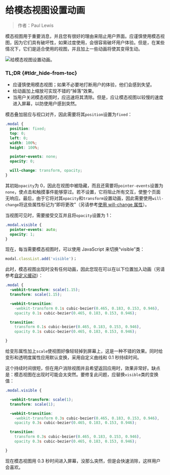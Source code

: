 # 给模态视图设置动画

> 作者：Paul Lewis

模态视图用于重要消息，并且您有很好的理由来阻止用户界面。应谨慎使用模态视图，因为它们具有破坏性，如果过度使用，会很容易破坏用户体验。但是，在某些情况下，它们是适合使用的视图，并且加上一些动画将使其变得生动。

![](https://developers.google.com/web/fundamentals/design-and-ux/animations/images/dont-press.gif "给模态视图设置动画。")

### TL;DR {#tldr_hide-from-toc}

* 应谨慎使用模态视图；如果不必要地打断用户的体验，他们会感到失望。
* 给动画加上缩放可实现不错的“掉落”效果。
* 当用户关闭模态视图时，应迅速将其清除。但是，应让模态视图以较慢的速度进入屏幕，以防使用户感到突然。

模态叠加层应与视口对齐，因此需要将其`position`设置为`fixed`：

```css
.modal {
  position: fixed;
  top: 0;
  left: 0;
  width: 100%;
  height: 100%;

  pointer-events: none;
  opacity: 0;

  will-change: transform, opacity;
}
```

其初始`opacity`为 0，因此在视图中被隐藏，而且还需要将`pointer-events`设置为`none`，使点击和触摸事件能够穿过。若不设置，它将阻止所有交互，使整个页面无响应。最后，由于它将对其`opacity`和`transform`设置动画，因此需要使用`will-change`将这些属性标记为“即将更改”（另请参考[使用 will-change 属性](https://developers.google.com/web/fundamentals/design-and-ux/animations/animations-and-performance#using-the-will-change-property)）。

当视图可见时，需要接受交互并且将`opacity`设置为 1：

```css
.modal.visible {
  pointer-events: auto;
  opacity: 1;
}
```

现在，每当需要模态视图时，可以使用 JavaScript 来切换“visible”类：

```js
modal.classList.add('visible')；
```

此时，模态视图出现时没有任何动画，因此您现在可以在以下位置加入动画（另请参考[自定义缓动](https://developers.google.com/web/fundamentals/design-and-ux/animations/custom-easing)）：

```css
.modal {
  -webkit-transform: scale(1.15);
  transform: scale(1.15);

  -webkit-transition:
    -webkit-transform 0.1s cubic-bezier(0.465, 0.183, 0.153, 0.946),
    opacity 0.1s cubic-bezier(0.465, 0.183, 0.153, 0.946);

  transition:
    transform 0.1s cubic-bezier(0.465, 0.183, 0.153, 0.946),
    opacity 0.1s cubic-bezier(0.465, 0.183, 0.153, 0.946);

}
```

给变形属性加上`scale`使视图好像轻轻掉到屏幕上，这是一种不错的效果。同时给变形和透明度属性应用默认变换，采用自定义曲线和 0.1 秒持续时间。

这个持续时间很短，但在用户消除视图并且希望返回应用时，效果非常好。缺点是：模态视图在出现时可能会太突然。要修复此问题，应替换`visible`类的变换值：

```css
.modal.visible {

  -webkit-transform: scale(1);
  transform: scale(1);

  -webkit-transition:
    -webkit-transform 0.3s cubic-bezier(0.465, 0.183, 0.153, 0.946),
    opacity 0.3s cubic-bezier(0.465, 0.183, 0.153, 0.946);

  transition:
    transform 0.3s cubic-bezier(0.465, 0.183, 0.153, 0.946),
    opacity 0.3s cubic-bezier(0.465, 0.183, 0.153, 0.946);

}
```

现在模态视图用 0.3 秒时间进入屏幕，没那么突然，但是会快速消除，这样用户会喜欢。



